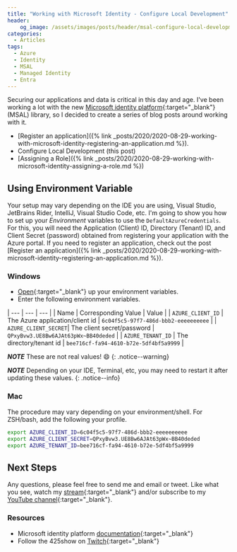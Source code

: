 ```yaml
---
title: "Working with Microsoft Identity - Configure Local Development"
header:
    og_image: /assets/images/posts/header/msal-configure-local-development.png
categories:
  - Articles
tags:
  - Azure
  - Identity
  - MSAL
  - Managed Identity
  - Entra
---
```

Securing our applications and data is critical in this day and age.  I've been working a lot with the new [Microsoft identity platform](https://docs.microsoft.com/en-us/azure/active-directory/develop/?WT.mc_id=AZ-MVP-4024623){:target="_blank"}  (MSAL) library, so I decided to create a series of blog posts around working with it.

* [Register an application]({% link _posts/2020/2020-08-29-working-with-microsoft-identity-registering-an-application.md %}).
* Configure Local Development (this post)
* [Assigning a Role]({% link _posts/2020/2020-08-29-working-with-microsoft-identity-assigning-a-role.md %})

## Using Environment Variable

Your setup may vary depending on the IDE you are using, Visual Studio, JetBrains Rider, IntelliJ, Visual Studio Code, etc.  I'm going to show you how to set up your *Environment* variables to use the `DefaultAzureCredentials`.  For this, you will need the Application (Client) ID, Directory (Tenant) ID, and Client Secret (password) obtained from registering your application with the Azure portal.  If you need to register an application, check out the post [Register an application]({% link _posts/2020/2020-08-29-working-with-microsoft-identity-registering-an-application.md %}).

### Windows

* [Open](https://www.techjunkie.com/environment-variables-windows-10/){:target="_blank"} up your environment variables.
* Enter the following environment variables.

| --- | --- | --- |
| Name | Corresponding Value | Value |
| `AZURE_CLIENT_ID` | The Azure application/client id | `6c04f5c5-97f7-486d-bbb2-eeeeeeeeee` |
| `AZURE_CLIENT_SECRET`| The client secret/password | `QPxyBvw3.UE8Bw6AJAt63pWx~BB40deded` |
| `AZURE_TENANT_ID` | The directory/tenant id | `bee716cf-fa94-4610-b72e-5df4bf5a9999` |

***NOTE*** These are not real values! :smile:
{: .notice--warning}

***NOTE*** Depending on your IDE, Terminal, etc, you may need to restart it after updating these values.
{: .notice--info}

### Mac

The procedure may vary depending on your environment/shell. For ZSH/bash, add the following your profile.

```bash
export AZURE_CLIENT_ID=6c04f5c5-97f7-486d-bbb2-eeeeeeeeee
export AZURE_CLIENT_SECRET=QPxyBvw3.UE8Bw6AJAt63pWx~BB40deded
export AZURE_TENANT_ID=bee716cf-fa94-4610-b72e-5df4bf5a9999
```

## Next Steps

Any questions, please feel free to send me and email or tweet.  Like what you see, watch my [stream](https://jjg.me/stream){:target="_blank"} and/or subscribe to my [YouTube channel](https://jjg.me/youtube){:target="_blank"}.

### Resources

* Microsoft identity platform [documentation](https://docs.microsoft.com/en-us/azure/active-directory/develop/?WT.mc_id=AZ-MVP-4024623){:target="_blank"}
* Follow the 425show on [Twitch](https://www.twitch.tv/425show){:target="_blank"}
